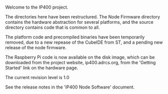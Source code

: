 Welcome to the IP400 project. 

The directories here have been restructured. The Node Firmware directory contains the hardware abstraction for several platforms, 
and the source directory contains code that is common to all.

The platform code and precompiled binaries have been temporarily removed, due to a new repease of the CubeIDE from ST, and 
a pending new release of the node firmware.

The Raspberry Pi code is now available on the disk image, which can be downloaded from the project website, ip400.adrcs.org, 
from the 'Getting Started' link on the hardware page.

The current revision level is 1.0

See the release notes in the 'IP400 Node Software' document.
